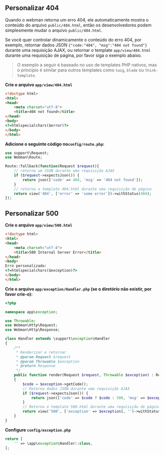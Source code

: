 ## Personalizar 404
Quando o webman retorna um erro 404, ele automaticamente mostra o conteúdo do arquivo `public/404.html`, então os desenvolvedores podem simplesmente mudar o arquivo `public/404.html`.

Se você quer controlar dinamicamente o conteúdo do erro 404, por exemplo, retornar dados JSON `{"code:"404", "msg":"404 not found"}` durante uma requisição AJAX, ou retornar o template `app/view/404.html` durante uma requisição de página, por favor siga o exemplo abaixo.

> O exemplo a seguir é baseado no uso de templates PHP nativos, mas o princípio é similar para outros templates como `twig`, `blade` ou `think-template`.

**Crie o arquivo `app/view/404.html`**
```html
<!doctype html>
<html>
<head>
    <meta charset="utf-8">
    <title>404 not found</title>
</head>
<body>
<?=htmlspecialchars($error)?>
</body>
</html>
```

**Adicione o seguinte código no`config/route.php`:**
```php
use support\Request;
use Webman\Route;

Route::fallback(function(Request $request){
    // retorna um JSON durante uma requisição AJAX
    if ($request->expectsJson()) {
        return json(['code' => 404, 'msg' => '404 not found']);
    }
    // retorna o template 404.html durante uma requisição de página
    return view('404', ['error' => 'some error'])->withStatus(404);
});
```

## Personalizar 500
**Crie o arquivo `app/view/500.html`**

```html
<!doctype html>
<html>
<head>
    <meta charset="utf-8">
    <title>500 Internal Server Error</title>
</head>
<body>
Erro personalizado:
<?=htmlspecialchars($exception)?>
</body>
</html>
```

**Crie o arquivo `app/exception/Handler.php` (se o diretório não existir, por favor crie-o):**
```php
<?php

namespace app\exception;

use Throwable;
use Webman\Http\Request;
use Webman\Http\Response;

class Handler extends \support\exception\Handler
{
    /**
     * Renderizar e retornar
     * @param Request $request
     * @param Throwable $exception
     * @return Response
     */
    public function render(Request $request, Throwable $exception) : Response
    {
        $code = $exception->getCode();
        // Retorna dados JSON durante uma requisição AJAX
        if ($request->expectsJson()) {
            return json(['code' => $code ? $code : 500, 'msg' => $exception->getMessage()]);
        }
        // Retorna o template 500.html durante uma requisição de página
        return view('500', ['exception' => $exception], '')->withStatus(500);
    }
}
```

**Configure `config/exception.php`**
```php
return [
    '' => \app\exception\Handler::class,
];
```
